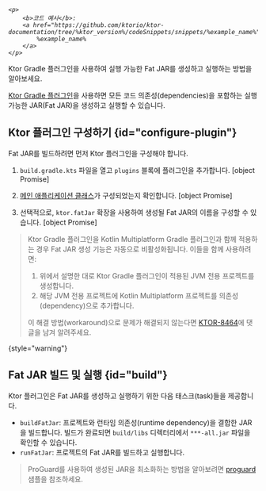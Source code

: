 [//]: # (title: Ktor Gradle 플러그인을 사용하여 Fat JAR 생성하기)

<tldr>
<var name="example_name" value="deployment-ktor-plugin"/>

    <p>
        <b>코드 예시</b>:
        <a href="https://github.com/ktorio/ktor-documentation/tree/%ktor_version%/codeSnippets/snippets/%example_name%">
            %example_name%
        </a>
    </p>
    
</tldr>

<link-summary>Ktor Gradle 플러그인을 사용하여 실행 가능한 Fat JAR를 생성하고 실행하는 방법을 알아보세요.</link-summary>

[Ktor Gradle 플러그인](https://github.com/ktorio/ktor-build-plugins)을 사용하면 모든 코드 의존성(dependencies)을 포함하는 실행 가능한 JAR(Fat JAR)을 생성하고 실행할 수 있습니다.

## Ktor 플러그인 구성하기 {id="configure-plugin"}

Fat JAR를 빌드하려면 먼저 Ktor 플러그인을 구성해야 합니다.

1.  `build.gradle.kts` 파일을 열고 `plugins` 블록에 플러그인을 추가합니다.
    [object Promise]

2.  [메인 애플리케이션 클래스](server-dependencies.topic#create-entry-point)가 구성되었는지 확인합니다.
    [object Promise]

3.  선택적으로, `ktor.fatJar` 확장을 사용하여 생성될 Fat JAR의 이름을 구성할 수 있습니다.
    [object Promise]

> Ktor Gradle 플러그인을 Kotlin Multiplatform Gradle 플러그인과 함께 적용하는 경우 Fat JAR 생성 기능은 자동으로 비활성화됩니다.
> 이들을 함께 사용하려면:
> 1. 위에서 설명한 대로 Ktor Gradle 플러그인이 적용된 JVM 전용 프로젝트를 생성합니다.
> 2. 해당 JVM 전용 프로젝트에 Kotlin Multiplatform 프로젝트를 의존성(dependency)으로 추가합니다.
> 
> 이 해결 방법(workaround)으로 문제가 해결되지 않는다면 [KTOR-8464](https://youtrack.jetbrains.com/issue/KTOR-8464)에 댓글을 남겨 알려주세요.
>
{style="warning"}

## Fat JAR 빌드 및 실행 {id="build"}

Ktor 플러그인은 Fat JAR를 생성하고 실행하기 위한 다음 태스크(task)들을 제공합니다.
-   `buildFatJar`: 프로젝트와 런타임 의존성(runtime dependency)을 결합한 JAR을 빌드합니다. 빌드가 완료되면 `build/libs` 디렉터리에서 `***-all.jar` 파일을 확인할 수 있습니다.
-   `runFatJar`: 프로젝트의 Fat JAR를 빌드하고 실행합니다.

> ProGuard를 사용하여 생성된 JAR을 최소화하는 방법을 알아보려면 [proguard](https://github.com/ktorio/ktor-documentation/tree/%ktor_version%/codeSnippets/snippets/proguard) 샘플을 참조하세요.